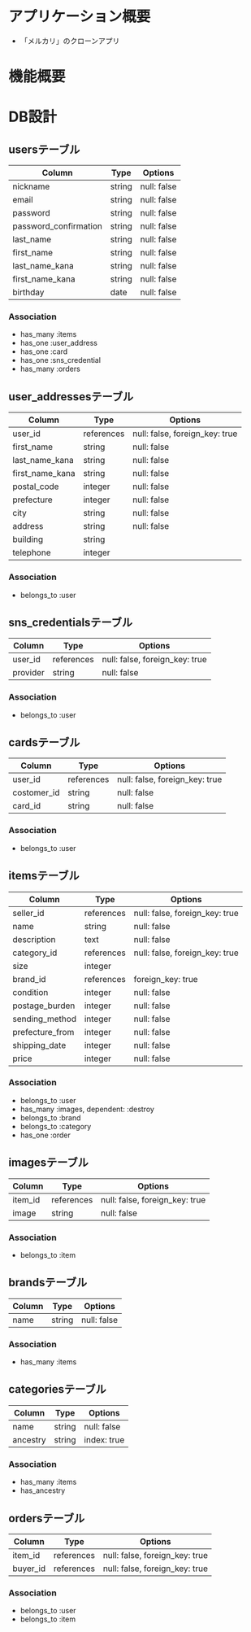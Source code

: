 # アプリケーション概要
- 「メルカリ」のクローンアプリ

# 機能概要

# DB設計
## usersテーブル
|Column|Type|Options|
|------|----|-------|
|nickname|string|null: false|
|email|string|null: false|
|password|string|null: false|
|password_confirmation|string|null: false|
|last_name|string|null: false|
|first_name|string|null: false|
|last_name_kana|string|null: false|
|first_name_kana|string|null: false|
|birthday|date|null: false|

### Association
- has_many :items
- has_one :user_address
- has_one :card
- has_one :sns_credential
- has_many :orders

## user_addressesテーブル
|Column|Type|Options|
|------|----|-------|
|user_id|references|null: false, foreign_key: true|
|first_name|string|null: false|
|last_name_kana|string|null: false|
|first_name_kana|string|null: false|
|postal_code|integer|null: false|
|prefecture|integer|null: false|
|city|string|null: false|
|address|string|null: false|
|building|string||
|telephone|integer||

### Association
- belongs_to :user

## sns_credentialsテーブル
|Column|Type|Options|
|------|----|-------|
|user_id|references|null: false, foreign_key: true|
|provider|string|null: false|

### Association
- belongs_to :user

## cardsテーブル
|Column|Type|Options|
|------|----|-------|
|user_id|references|null: false, foreign_key: true|
|costomer_id|string|null: false|
|card_id|string|null: false|

### Association
- belongs_to :user

## itemsテーブル
|Column|Type|Options|
|------|----|-------|
|seller_id|references|null: false, foreign_key: true|
|name|string|null: false|
|description|text|null: false|
|category_id|references|null: false, foreign_key: true|
|size|integer||
|brand_id|references|foreign_key: true|
|condition|integer|null: false|
|postage_burden|integer|null: false|
|sending_method|integer|null: false|
|prefecture_from|integer|null: false|
|shipping_date|integer|null: false|
|price|integer|null: false|

### Association
- belongs_to :user
- has_many :images, dependent: :destroy
- belongs_to :brand
- belongs_to :category
- has_one :order

## imagesテーブル
|Column|Type|Options|
|------|----|-------|
|item_id|references|null: false, foreign_key: true|
|image|string|null: false|

### Association
- belongs_to :item

## brandsテーブル
|Column|Type|Options|
|------|----|-------|
|name|string|null: false|

### Association
- has_many :items

## categoriesテーブル
|Column|Type|Options|
|------|----|-------|
|name|string|null: false|
|ancestry|string|index: true|

### Association
- has_many :items
- has_ancestry

## ordersテーブル
|Column|Type|Options|
|------|----|-------|
|item_id|references|null: false, foreign_key: true|
|buyer_id|references|null: false, foreign_key: true|

### Association
- belongs_to :user
- belongs_to :item